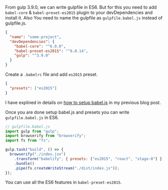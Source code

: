 <!--


---
 "JavaScript : writing gulpfile in ES6"
excerpt: "JavaScript : writing gulpfile in ES6"
date: 2016-01-28 00:00:00 IST
updated: 2016-01-28 00:00:00 IST
categories: javascript, es6
tags: javascript, es6, gulp
---

-->
<!DOCTYPE html>
<html>

<head>
  <title>basic-git-workflow</title>
  <meta charset="utf-8">
  <meta name="viewport" content="width=device-width, initial-scale=1.0">


  <link rel="stylesheet" href="./css/bootstrap.css">
  <link rel="stylesheet" href="./css/bootstrap.grid.css">
  <link rel="stylesheet" href="./css/bootstrap.min.css">
  <link rel="stylesheet" href="./css/bootstrap-reboot.min.css">
  <link rel="stylesheet" href="./css/bootstrap.css.map">
  <link rel="stylesheet" href="./css/blog-home.css">
  <link rel="stylesheet" href="./css/prism.css">
  <script async defer src="./css/prism.js"></script>
</head>

<body>

From gulp 3.9.0, we can write gulpfile in ES6. But for this you need to add `babel-core` & `babel-preset-es2015` plugin to your devDependencies and install it. Also You need to name the gulpfile as `gulpfile.babel.js` instead of gulpfile.js.

```json
{
  "name": "some-project",
  "devDependencies": {
    "babel-core": "^6.0.0",
    "babel-preset-es2015": "^6.0.14",
    "gulp": "^3.9.0"
  }
}
```

Create a `.babelrc` file and add `es2015` preset.

```json
{
  "presets": ["es2015"]
}
```

I have explined in details on [how to setup babel.js](/2016/01/babeljs-writing-next-generation-js.html) in my previous blog post.

Once you are done setup babel.js and presets you can write `gulpfile.babel.js` in ES6.

```js
// gulpfile.babel.js
import gulp from "gulp";
import browserify from "browserify";
import fs from "fs";

gulp.task("build", () => {
  browserify("./index.jsx")
    .transform("babelify", { presets: ["es2015", "react", "stage-0"] })
    .bundle()
    .pipe(fs.createWriteStream("./dist/index.js"));
});
```

You can use all the ES6 features in `babel-preset-es2015`.
